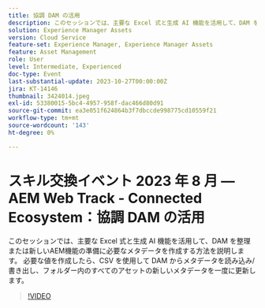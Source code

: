 ```yaml
---
title: 協調 DAM の活用
description: このセッションでは、主要な Excel 式と生成 AI 機能を活用して、DAM を整理または新しいAEM機能の準備に必要なメタデータを作成する方法を説明します。 必要な値を作成したら、CSV を使用して DAM からメタデータを読み込み/書き出し、フォルダー内のすべてのアセットの新しいメタデータを一度に更新します。
solution: Experience Manager Assets
version: Cloud Service
feature-set: Experience Manager, Experience Manager Assets
feature: Asset Management
role: User
level: Intermediate, Experienced
doc-type: Event
last-substantial-update: 2023-10-27T00:00:00Z
jira: KT-14146
thumbnail: 3424014.jpeg
exl-id: 53380015-5bc4-4957-958f-dac466d80d91
source-git-commit: ea3e051f624864b3f7dbccde998775cd10559f21
workflow-type: tm+mt
source-wordcount: '143'
ht-degree: 0%

---
```


# スキル交換イベント 2023 年 8 月 — AEM Web Track - Connected Ecosystem：協調 DAM の活用

このセッションでは、主要な Excel 式と生成 AI 機能を活用して、DAM を整理または新しいAEM機能の準備に必要なメタデータを作成する方法を説明します。 必要な値を作成したら、CSV を使用して DAM からメタデータを読み込み/書き出し、フォルダー内のすべてのアセットの新しいメタデータを一度に更新します。

>[!VIDEO](https://video.tv.adobe.com/v/3424014/?learn=on)
